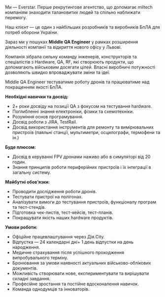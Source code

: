 Ми — Everstar. Перше рекрутингове агентство, що допомагає miltech компаніям
знаходити талановитих людей та спільно наближати перемогу.

Наш клієнт — це один з найбільших розробників та виробників БпЛА для потреб
оборони України.

Зараз ми у пошуках **Middle QA Engineer** у рамках розширення діяльності
компанії та відкриття нового офісу у Львові.

Компанія зібрала сильну команду інженерів, конструкторів та спеціалістів з
Hardware, QA, RF, які створюють продукти, що допомагають військовим досягати
цілей. Власні виробничі потужності дозволяють швидко впроваджувати зміни та
ідеї.

Middle QA Engineer тестуватиме роботу дронів та працюватиме над покращенням
якості БпЛА.

**Необхідні навички та досвід:**

  * 2+ роки досвіду на позиції QA з фокусом на тестування hardware.
  * Поглибленні знання електроніки, фізики та схемотехніки.
  * Розуміння основ програмування.
  * Досвід роботи з JIRA, TestRail.
  * Досвід використання інструментів для ремонту та вимірювальних пристроїв (паяльні станції, мультиметри, осцилографи, термофени та ін.)

**Буде плюсом:**

  * Досвід в керуванні FPV дронами наживо або в симуляторі від 20 годин.
  * Знання принципів роботи периферійних пристроїв і їх інтеграції в загальну систему.

**Майбутні обов’язки:**

  * Проводити дослідження роботи дронів.
  * Тестувати пристрої на полігонах.
  * Аналізувати вимоги до тестування пристроїв, функціоналу програм та тест-стендів.
  * Підготовка чек-листів, тест-кейсів, тест-планів.
  * Покращувати якість наших hardware продуктів.

**Умови роботи:**

  * Офіційне працевлаштування через Дія.City.
  * Відпустка — 24 календарні дні+ 1 день відпустки на день народження.
  * Медичне страхування після успішного проходження випробувального терміну.
  * Бронювання за умови наявності актуальних військово-облікових документів.
  * Можливість створювати нове, експериментувати та вирішувати складні завдання.
  * Професійне зростання та постійне вдосконалення навичок.
  * Команда однодумців та інноваторів.